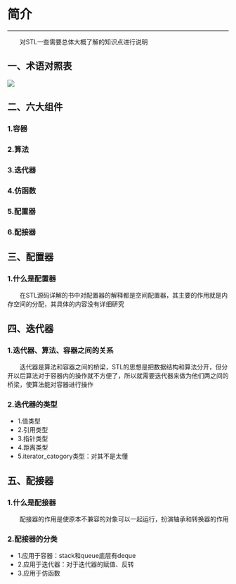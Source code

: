 # 简介
***
&ensp;&ensp;&ensp;&ensp;对STL一些需要总体大概了解的知识点进行说明

## 一、术语对照表
![](./picture/terminology.png)

## 二、六大组件
### 1.容器
### 2.算法
### 3.迭代器
### 4.仿函数
### 5.配置器
### 6.配接器


## 三、配置器
### 1.什么是配置器
&ensp;&ensp;&ensp;&ensp;在STL源码详解的书中对配置器的解释都是空间配置器，其主要的作用就是内存空间的分配，其具体的内容没有详细研究

## 四、迭代器
### 1.迭代器、算法、容器之间的关系
&ensp;&ensp;&ensp;&ensp;迭代器是算法和容器之间的桥梁，STL的思想是把数据结构和算法分开，但分开以后算法对于容器内的操作就不方便了，所以就需要迭代器来做为他们两之间的桥梁，使算法能对容器进行操作

### 2.迭代器的类型
- 1.值类型
- 2.引用类型
- 3.指针类型
- 4.距离类型
- 5.iterator_catogory类型：对其不是太懂

## 五、配接器
### 1.什么是配接器
&ensp;&ensp;&ensp;&ensp;配接器的作用是使原本不兼容的对象可以一起运行，扮演轴承和转换器的作用

### 2.配接器的分类
- 1.应用于容器：stack和queue底层有deque
- 2.应用于迭代器：对于迭代器的赋值、反转
- 3.应用于仿函数